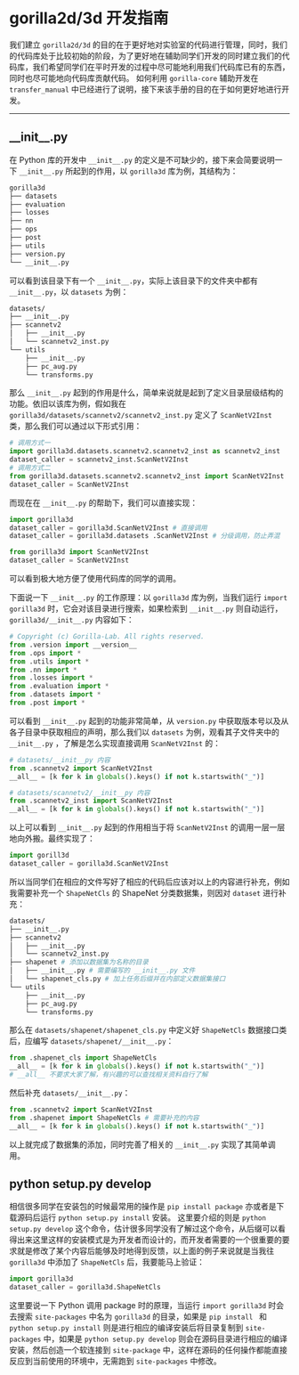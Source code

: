 # gorilla2d/3d 开发指南

我们建立 `gorilla2d/3d` 的目的在于更好地对实验室的代码进行管理，同时，我们的代码库处于比较初始的阶段，为了更好地在辅助同学们开发的同时建立我们的代码库，我们希望同学们在平时开发的过程中尽可能地利用我们代码库已有的东西，同时也尽可能地向代码库贡献代码。
如何利用 `gorilla-core` 辅助开发在 `transfer_manual` 中已经进行了说明，接下来该手册的目的在于如何更好地进行开发。

---

## \_\_init\_\_.py
在 Python 库的开发中 `__init__.py` 的定义是不可缺少的，接下来会简要说明一下 `__init__.py` 所起到的作用，以 `gorilla3d` 库为例，其结构为：
```sh
gorilla3d
├── datasets
├── evaluation
├── losses
├── nn
├── ops
├── post
├── utils
├── version.py
└── __init__.py
```
可以看到该目录下有一个 `__init__.py`，实际上该目录下的文件夹中都有 `__init__.py`，以 `datasets` 为例：
```sh
datasets/
├── __init__.py
├── scannetv2
│   ├── __init__.py
│   └── scannetv2_inst.py
└── utils
    ├── __init__.py
    ├── pc_aug.py
    └── transforms.py
```
那么 `__init__.py` 起到的作用是什么，简单来说就是起到了定义目录层级结构的功能。依旧以该库为例，假如我在 `gorilla3d/datasets/scannetv2/scannetv2_inst.py` 定义了 `ScanNetV2Inst` 类，那么我们可以通过以下形式引用：
```python
# 调用方式一
import gorilla3d.datasets.scannetv2.scannetv2_inst as scannetv2_inst
dataset_caller = scannetv2_inst.ScanNetV2Inst
# 调用方式二
from gorilla3d.datasets.scannetv2.scannetv2_inst import ScanNetV2Inst
dataset_caller = ScanNetV2Inst
```
而现在在 `__init__.py` 的帮助下，我们可以直接实现：
```python
import gorilla3d
dataset_caller = gorilla3d.ScanNetV2Inst # 直接调用
dataset_caller = gorilla3d.datasets .ScanNetV2Inst # 分级调用，防止弄混

from gorilla3d import ScanNetV2Inst
dataset_caller = ScanNetV2Inst
```
可以看到极大地方便了使用代码库的同学的调用。

下面说一下 `__init__.py` 的工作原理：以 `gorilla3d` 库为例，当我们运行 `import gorilla3d` 时，它会对该目录进行搜索，如果检索到 `__init__.py` 则自动运行，`gorilla3d/__init__.py` 内容如下：
```python
# Copyright (c) Gorilla-Lab. All rights reserved.
from .version import __version__
from .ops import *
from .utils import *
from .nn import *
from .losses import *
from .evaluation import *
from .datasets import *
from .post import *
```
可以看到 `__init__.py` 起到的功能非常简单，从 `version.py` 中获取版本号以及从各子目录中获取相应的声明，那么我们以 `datasets` 为例，观看其子文件夹中的 `__init__.py` ，了解是怎么实现直接调用 `ScanNetV2Inst` 的：
```python
# datasets/__init__py 内容
from .scannetv2 import ScanNetV2Inst
__all__ = [k for k in globals().keys() if not k.startswith("_")]

# datasets/scannetv2/__init__py 内容
from .scannetv2_inst import ScanNetV2Inst
__all__ = [k for k in globals().keys() if not k.startswith("_")]
```
以上可以看到 `__init__.py` 起到的作用相当于将 `ScanNetV2Inst` 的调用一层一层地向外搬。最终实现了：
```python
import gorill3d
dataset_caller = gorilla3d.ScanNetV2Inst
```
所以当同学们在相应的文件写好了相应的代码后应该对以上的内容进行补充，例如我需要补充一个 `ShapeNetCls` 的 ShapeNet 分类数据集，则因对 `dataset` 进行补充：
```sh
datasets/
├── __init__.py
├── scannetv2
│   ├── __init__.py
│   └── scannetv2_inst.py
├── shapenet # 添加以数据集为名称的目录
│   ├── __init__.py # 需要编写的 __init__.py 文件
│   └── shapenet_cls.py # 加上任务后缀并在内部定义数据集接口
└── utils
    ├── __init__.py
    ├── pc_aug.py
    └── transforms.py
```
那么在 `datasets/shapenet/shapenet_cls.py` 中定义好 `ShapeNetCls` 数据接口类后，应编写 `datasets/shapenet/__init__.py`：
```python
from .shapenet_cls import ShapeNetCls
__all__ = [k for k in globals().keys() if not k.startswith("_")]
# __all__ 不要求大家了解，有兴趣的可以查找相关资料自行了解
```
然后补充 `datasets/__init__.py`：
```python
from .scannetv2 import ScanNetV2Inst
from .shapenet import ShapeNetCls # 需要补充的内容
__all__ = [k for k in globals().keys() if not k.startswith("_")]
```
以上就完成了数据集的添加，同时完善了相关的 `__init__.py` 实现了其简单调用。

## python setup.py develop
相信很多同学在安装包的时候最常用的操作是 `pip install package` 亦或者是下载源码后运行 `python setup.py install` 安装。
这里要介绍的则是 `python setup.py develop` 这个命令，估计很多同学没有了解过这个命令，从后缀可以看得出来这里这样的安装模式是为开发者而设计的，而开发者需要的一个很重要的要求就是修改了某个内容后能够及时地得到反馈，以上面的例子来说就是当我往 `gorilla3d` 中添加了 `ShapeNetCls` 后，我要能马上验证：
```python
import gorilla3d
dataset_caller = gorilla3d.ShapeNetCls
```
这里要说一下 Python 调用 package 时的原理，当运行 `import gorilla3d` 时会去搜索 `site-packages` 中名为 `gorilla3d` 的目录，如果是 `pip install ` 和 `python setup.py install` 则是进行相应的编译安装后将目录复制到 `site-packages` 中，如果是 `python setup.py develop` 则会在源码目录进行相应的编译安装，然后创造一个软连接到 `site-package` 中，这样在源码的任何操作都能直接反应到当前使用的环境中，无需跑到 `site-packages` 中修改。



